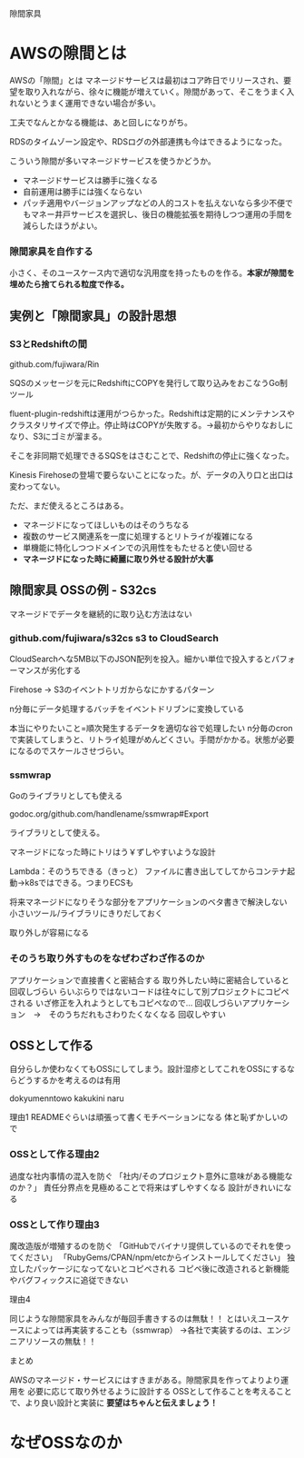 隙間家具









# AWSの隙間とは

AWSの「隙間」とは
マネージドサービスは最初はコア昨日でリリースされ、要望を取り入れながら、徐々に機能が増えていく。隙間があって、そこをうまく入れないとうまく運用できない場合が多い。

工夫でなんとかなる機能は、あと回しになりがち。

RDSのタイムゾーン設定や、RDSログの外部連携も今はできるようになった。

こういう隙間が多いマネージドサービスを使うかどうか。

- マネージドサービスは勝手に強くなる
- 自前運用は勝手には強くならない
- パッチ適用やバージョンアップなどの人的コストを払えないなら多少不便でもマネー井戸サービスを選択し、後日の機能拡張を期待しつつ運用の手間を減らしたほうがよい。

### 隙間家具を自作する

小さく、そのユースケース内で適切な汎用度を持ったものを作る。<strong>本家が隙間を埋めたら捨てられる粒度で作る。</strong>

## 実例と「隙間家具」の設計思想

### S3とRedshiftの間

github.com/fujiwara/Rin

SQSのメッセージを元にRedshiftにCOPYを発行して取り込みをおこなうGo制ツール

fluent-plugin-redshiftは運用がつらかった。Redshiftは定期的にメンテナンスやクラスタリサイズで停止。停止時はCOPYが失敗する。→最初からやりなおしになり、S3にゴミが溜まる。

そこを非同期で処理できるSQSをはさむことで、Redshiftの停止に強くなった。

Kinesis Firehoseの登場で要らないことになった。が、データの入り口と出口は変わってない。

ただ、まだ使えるところはある。

- マネージドになってほしいものはそのうちなる
- 複数のサービス関連系を一度に処理するとリトライが複雑になる
- 単機能に特化しつつドメインでの汎用性をもたせると使い回せる
- <strong>マネージドになった時に綺麗に取り外せる設計が大事</strong>

## 隙間家具 OSSの例 - S32cs

マネージドでデータを継続的に取り込む方法はない

### github.com/fujiwara/s32cs s3 to CloudSearch

CloudSearchへな5MB以下のJSON配列を投入。細かい単位で投入するとパフォーマンスが劣化する

Firehose → S3のイベントトリガからなにかするパターン

n分毎にデータ処理するバッチをイベントドリブンに変換している

本当にやりたいこと=順次発生するデータを適切な谷で処理したい
n分毎のcronで実装してしまうと、リトライ処理がめんどくさい。手間がかかる。状態が必要になるのでスケールさせづらい。

### ssmwrap

Goのライブラリとしても使える

godoc.org/github.com/handlename/ssmwrap#Export

ライブラリとして使える。

マネージドになった時にトリはう￥ずしやすいような設計

Lambda：そのうちできる（きっと）
ファイルに書き出してしてからコンテナ起動→k8sではできる。つまりECSも

将来マネージドになりそうな部分をアプリケーションのベタ書きで解決しない
小さいツール/ライブラリにきりだしておく

取り外しが容易になる

### そのうち取り外すものをなぜわざわざ作るのか

アプリケーションで直接書くと密結合する
取り外したい時に密結合していると回収しづらい
らいぶらりではないコードは往々にして別プロジェクトにコピペされる
いざ修正を入れようとしてもコピペなので…
回収しづらいアプリケーション　→　そのうちだれもさわりたくなくなる
回収しやすい

## OSSとして作る

自分らしか使わなくてもOSSにしてしまう。設計湿疹としてこれをOSSにするならどうするかを考えるのは有用

dokyumenntowo 
kakukini 
naru

理由1
READMEぐらいは頑張って書くモチベーションになる
体と恥ずかしいので

### OSSとして作る理由2
過度な社内事情の混入を防ぐ
「社内/そのプロジェクト意外に意味がある機能なのか？」
責任分界点を見極めることで将来はずしやすくなる
設計がきれいになる

### OSSとして作り理由3

魔改造版が増殖するのを防ぐ
「GitHubでバイナリ提供しているのでそれを使ってください」
「RubyGems/CPAN/npm/etcからインストールしてください」
独立したパッケージになってないとコピペされる
コピペ後に改造されると新機能やバグフィックスに追従できない

理由4

同じような隙間家具をみんなが毎回手書きするのは無駄！！
とはいえユースケースによっては再実装することも（ssmwrap）
→各社で実装するのは、エンジニアリソースの無駄！！

まとめ

AWSのマネージド・サービスにはすきまがある。隙間家具を作ってよりより運用を
必要に応じて取り外せるように設計する
OSSとして作ることを考えることで、より良い設計と実装に
<strong>要望はちゃんと伝えましょう！</strong>






















# なぜOSSなのか

